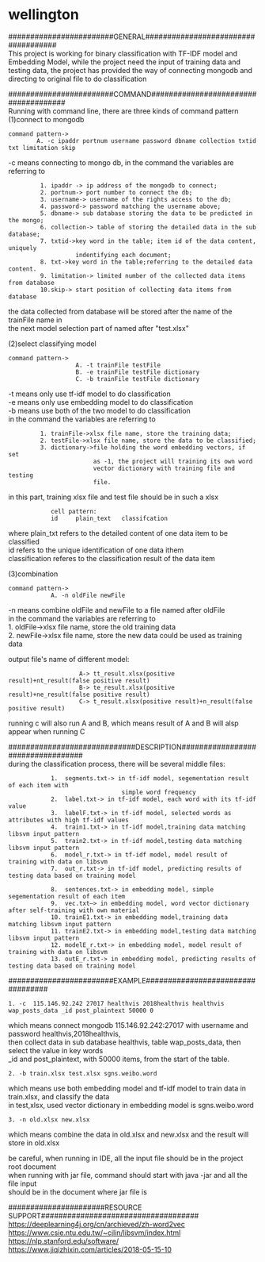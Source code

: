 # wellington

########################GENERAL####################################  
This project is working for binary classification with TF-IDF model and Embedding Model,
while the project need the input of training data and testing data, the project has 
provided the way of connecting mongodb and directing to original file to do classification

########################COMMAND#####################################  
Running with command line, there are three kinds of command pattern  
(1)connect to mongodb  
   
	command pattern->   
			A. -c ipaddr portnum username password dbname collection txtid txt limitation skip  
   
-c means connecting to mongo db, in the command the variables are referring to  
  
			 1. ipaddr -> ip address of the mongodb to connect;  
			 2. portnum-> port number to connect the db;  
			 3. username-> username of the rights access to the db;  
			 4. password-> password matching the username above;  
			 5. dbname-> sub database storing the data to be predicted in the mongo;  
			 6. collection-> table of storing the detailed data in the sub database;  
			 7. txtid->key word in the table; item id of the data content, uniquely 
			           indentifying each document;  
			 8. txt->key word in the table;referring to the detailed data content.  
			 9. limitation-> limited number of the collected data items from database  
			 10.skip-> start position of collecting data items from database  
  
the data collected from database will be stored after the name of the trainFile name in  
the next model selection part of named after "test.xlsx"  
			 
(2)select classifying model  
  
	command pattern->  
	                   A. -t trainFile testFile  
	                   B. -e trainFile testFile dictionary  
					   C. -b trainFile testFile dictionary  
   
-t means only use tf-idf model to do classification  
-e means only use embedding model to do classification  
-b means use both of the two model to do classification  
in the command the variables are referring to  
  
	         1. trainFile->xlsx file name, store the training data;  
	         2. testFile->xlsx file name, store the data to be classified;  
			 3. dictionary->file holding the word embedding vectors, if set 
							as -1, the project will training its own word 
							vector dictionary with training file and testing 
							file.  
	
in this part, training xlsx file and test file should be in such a xlsx  
  
				cell pattern:  
				id     plain_text   classifcation  
  
where plain_txt refers to the detailed content of one data item to be classified  
id refers to the unique identification of one data ithem  
classification referes to the classification result of the data item  
  
(3)combination  
  
	command pattern->  
				A. -n oldFile newFile    
   
-n means combine oldFile and newFile to a file named after oldFile  
in the command the variables are referring to  
						1. oldFile->xlsx file name, store the old training data  
						2. newFile->xlsx file name, store the new data could be 
									used as training data  
  			
output file's name of different model:  
  
						A-> tt_result.xlsx(positive result)+nt_result(false positive result)  
						B-> te_result.xlsx(positive result)+ne_result(false positive result)  
						C-> t_result.xlsx(positive result)+n_result(false positive result)  
  
running c will also run A and B, which means result of A and B will alsp appear when running C  
  
#############################DESCRIPTION##################################  
during the classification process, there will be several middle files:  
  
				1.  segments.txt-> in tf-idf model, segementation result of each item with  
									simple word frequency  
				2.  label.txt-> in tf-idf model, each word with its tf-idf value  
				3.  labelF.txt-> in tf-idf model, selected words as attributes with high tf-idf values    
				4.  train1.txt-> in tf-idf model,training data matching libsvm input pattern  
				5.  train2.txt-> in tf-idf model,testing data matching libsvm input pattern  
				6.  model_r.txt-> in tf-idf model, model result of training with data on libsvm   
				7.  out_r.txt-> in tf-idf model, predicting results of testing data based on training model  
  
				8.  sentences.txt-> in embedding model, simple segementation result of each item  
				9.  vec.txt—> in embedding model, word vector dictionary after self-training with own material  
				10. trainE1.txt-> in embedding model,training data matching libsvm input pattern  
				11. trainE2.txt-> in embedding model,testing data matching libsvm input pattern  
				12. modelE_r.txt-> in embedding model, model result of training with data on libsvm  
				13. outE_r.txt-> in embedding model, predicting results of testing data based on training model  
  
########################EXAMPLE##################################   
  
	1. -c  115.146.92.242 27017 healthvis 2018healthvis healthvis wap_posts_data _id post_plaintext 50000 0  
which means connect mongodb 115.146.92.242:27017 with username and password healthvis,2018healthvis,  
then collect data in sub database healthvis, table wap_posts_data, then select the value in key words  
_id and post_plaintext, with 50000 items, from the start of the table.  
   
	2. -b train.xlsx test.xlsx sgns.weibo.word  
which means use both embedding model and tf-idf model to train data in train.xlsx, and classify the data  
in test,xlsx, used vector dictionary in embedding model is sgns.weibo.word  
   
	3. -n old.xlsx new.xlsx  
which means combine the data in old.xlsx and new.xlsx and the result will store in old.xlsx  
    
be careful, when running in IDE, all the input file should be in the project root document  
when running with jar file, command should start with java -jar   and all the file input  
should be in the document where jar file is  
  
######################RESOURCE SUPPORT####################################  
https://deeplearning4j.org/cn/archieved/zh-word2vec  
https://www.csie.ntu.edu.tw/~cjlin/libsvm/index.html  
https://nlp.stanford.edu/software/  
https://www.jiqizhixin.com/articles/2018-05-15-10  

